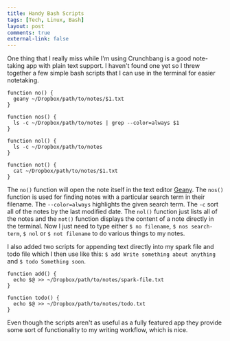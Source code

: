 ```yaml
---
title: Handy Bash Scripts
tags: [Tech, Linux, Bash]
layout: post
comments: true
external-link: false
---
```


One thing that I really miss while I'm using Crunchbang is a good note-taking app with plain text support. I haven't found one yet so I threw together a few simple bash scripts that I can use in the terminal for easier notetaking.

	function no() {
	  geany ~/Dropbox/path/to/notes/$1.txt 
	}

	function nos() {
	  ls -c ~/Dropbox/path/to/notes | grep --color=always $1
	}

	function nol() {
	  ls -c ~/Dropbox/path/to/notes
	}

	function not() {
	  cat ~/Dropbox/path/to/notes/$1.txt
	}

The `no()` function will open the note itself in the text editor [Geany](http://www.geany.org/ "Geany"). The `nos()` function is used for finding notes with a particular search term in their filename. The `--color=always` highlights the given search term. The `-c` sort all of the notes by the last modified date. The `nol()` function just lists all of the notes and the `not()` function displays the content of a note directly in the terminal. Now I just need to type either `$ no filename`, `$ nos search-term`, `$ nol` or `$ not filename` to do various things to my notes. 

I also added two scripts for appending text directly into my spark file and todo file which I then use like this: `$ add Write something about anything` and `$ todo Something soon`.

	function add() {
	  echo $@ >> ~/Dropbox/path/to/notes/spark-file.txt
	}

	function todo() {
	  echo $@ >> ~/Dropbox/path/to/notes/todo.txt
	}

Even though the scripts aren't as useful as a fully featured app they provide some sort of functionality to my writing workflow, which is nice.
